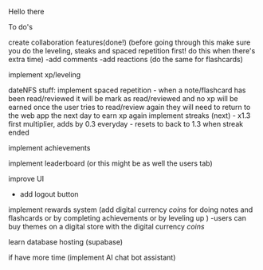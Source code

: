 Hello there

To do's

create collaboration features(done!)
(before going through this make sure you do the leveling, steaks and spaced repetition first! do this when there's extra time)
-add comments
-add reactions
(do the same for flashcards)            

implement xp/leveling

dateNFS stuff:
implement spaced repetition
    - when a note/flashcard has been read/reviewed it will be mark as read/reviewed and no xp will be earned once the user tries to read/review again they will need to return to the web app the next day to earn xp again
implement streaks (next)
    - x1.3 first multiplier, adds by 0.3 everyday
    - resets to back to 1.3 when streak ended 

implement achievements

implement leaderboard (or this might be as well the users tab)

improve UI
- add logout button

implement rewards system (add digital currency *coins* for doing notes and flashcards or by completing achievements or by leveling up )
    -users can buy themes on a digital store with the digital currency *coins*

learn database hosting (supabase)

if have more time (implement AI chat bot assistant)